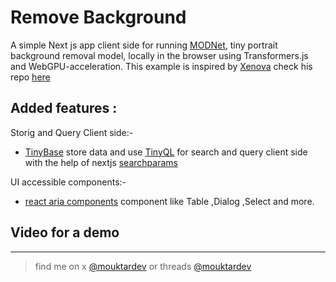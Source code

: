 # Remove Background

A simple Next js app client side for running [MODNet](https://huggingface.co/Xenova/modnet), tiny portrait background removal model, locally in the browser using Transformers.js and WebGPU-acceleration.
This example is inspired by [Xenova](https://x.com/xenovacom) check his repo [here](https://github.com/huggingface/transformers.js-examples/tree/main/remove-background-webgpu)

## Added features :

Storig and Query Client side:-

- [TinyBase](https://tinybase.org/) store data and use [TinyQL](https://tinybase.org/guides/using-queries/tinyql/) for search and query client side with the help of nextjs [searchparams](https://nextjs.org/docs/app/api-reference/functions/use-search-params)

UI accessible components:-

- [react aria components](https://react-spectrum.adobe.com/react-aria/index.html) component like Table ,Dialog ,Select and more.

## Video for a demo

---

> find me on x [@mouktardev](https://x.com/mouktardev) or threads [@mouktardev](https://www.threads.net/@mouktardev)
